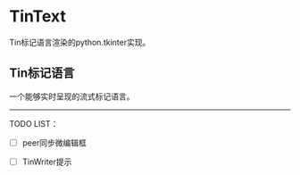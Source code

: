 # TinText

Tin标记语言渲染的python.tkinter实现。

## Tin标记语言

一个能够实时呈现的流式标记语言。

---

TODO LIST：

- [ ] peer同步微编辑框

- [ ] TinWriter提示
